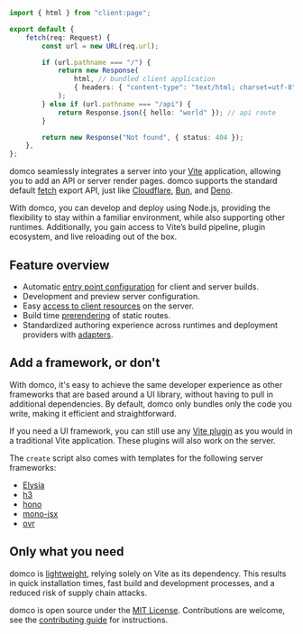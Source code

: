 ```ts {1,9,13}
import { html } from "client:page";

export default {
	fetch(req: Request) {
		const url = new URL(req.url);

		if (url.pathname === "/") {
			return new Response(
				html, // bundled client application
				{ headers: { "content-type": "text/html; charset=utf-8" } },
			);
		} else if (url.pathname === "/api") {
			return Response.json({ hello: "world" }); // api route
		}

		return new Response("Not found", { status: 404 });
	},
};
```

domco seamlessly integrates a server into your [Vite](https://vitejs.dev) application, allowing you to add an API or server render pages. domco supports the standard default [fetch](https://developer.mozilla.org/en-US/docs/Web/API/Fetch_API) export API, just like [Cloudflare](https://developers.cloudflare.com/workers/runtime-apis/fetch/#syntax), [Bun](https://bun.sh/docs/api/http#export-default-syntax), and [Deno](https://docs.deno.com/runtime/fundamentals/http_server/#default-fetch-export).

With domco, you can develop and deploy using Node.js, providing the flexibility to stay within a familiar environment, while also supporting other runtimes. Additionally, you gain access to Vite’s build pipeline, plugin ecosystem, and live reloading out of the box.

## Feature overview

- Automatic [entry point configuration](/tutorial#entry-points) for client and server builds.
- Development and preview server configuration.
- Easy [access to client resources](/tutorial#virtual-modules) on the server.
- Build time [prerendering](/tutorial#prerender) of static routes.
- Standardized authoring experience across runtimes and deployment providers with [adapters](/deploy#adapters).

## Add a framework, or don't

With domco, it's easy to achieve the same developer experience as other frameworks that are based around a UI library, without having to pull in additional dependencies. By default, domco only bundles only the code you write, making it efficient and straightforward.

If you need a UI framework, you can still use any [Vite plugin](https://vitejs.dev/plugins/) as you would in a traditional Vite application. These plugins will also work on the server.

The `create` script also comes with templates for the following server frameworks:

- [Elysia](https://elysiajs.com)
- [h3](https://h3.dev)
- [hono](https://hono.dev)
- [mono-jsx](https://github.com/ije/mono-jsx)
- [ovr](https://ovr.robino.dev)

## Only what you need

domco is [lightweight](https://npmgraph.js.org/?q=domco), relying solely on Vite as its dependency. This results in quick installation times, fast build and development processes, and a reduced risk of supply chain attacks.

domco is open source under the [MIT License](https://github.com/rossrobino/domco/blob/main/LICENSE.md). Contributions are welcome, see the [contributing guide](https://github.com/rossrobino/domco/blob/main/CONTRIBUTING.md) for instructions.

